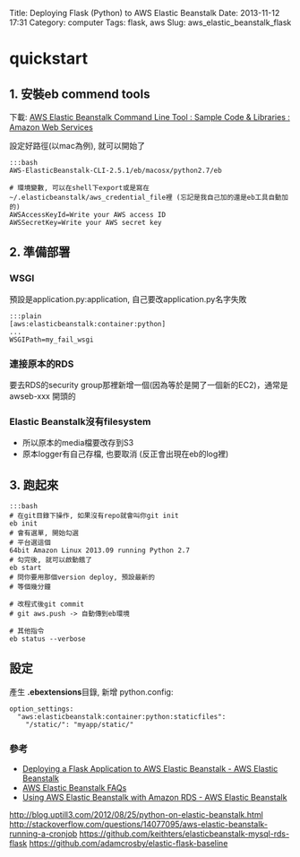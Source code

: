 Title: Deploying Flask (Python) to AWS Elastic Beanstalk
Date: 2013-11-12 17:31
Category: computer
Tags: flask, aws
Slug: aws_elastic_beanstalk_flask

# quickstart
## 1. 安裝eb commend tools

下載: [AWS Elastic Beanstalk Command Line Tool : Sample Code & Libraries : Amazon Web Services](http://aws.amazon.com/code/6752709412171743)
    
   設定好路徑(以mac為例), 就可以開始了

    :::bash
    AWS-ElasticBeanstalk-CLI-2.5.1/eb/macosx/python2.7/eb

    # 環境變數, 可以在shell下export或是寫在~/.elasticbeanstalk/aws_credential_file裡 (忘記是我自己加的還是eb工具自動加的)
    AWSAccessKeyId=Write your AWS access ID
    AWSSecretKey=Write your AWS secret key

## 2. 準備部署

### WSGI

預設是application.py:application, 自己要改application.py名字失敗

    :::plain
    [aws:elasticbeanstalk:container:python]
    ...
    WSGIPath=my_fail_wsgi

### 連接原本的RDS
要去RDS的security group那裡新增一個(因為等於是開了一個新的EC2)，通常是awseb-xxx 開頭的

### Elastic Beanstalk沒有filesystem

* 所以原本的media檔要改存到S3
* 原本logger有自己存檔, 也要取消 (反正會出現在eb的log裡)

## 3. 跑起來

    :::bash
    # 在git目錄下操作, 如果沒有repo就會叫你git init
    eb init
    # 會有選單, 開始勾選
    # 平台選這個
    64bit Amazon Linux 2013.09 running Python 2.7
    # 勾完後, 就可以啟動餓了
    eb start
    # 問你要用那個version deploy, 預設最新的
    # 等個幾分鐘

    # 改程式後git commit
    # git aws.push -> 自動傳到eb環境

    # 其他指令
    eb status --verbose 




## 設定
產生 **.ebextensions**目錄, 新增 python.config:

    option_settings:
      "aws:elasticbeanstalk:container:python:staticfiles":
        "/static/": "myapp/static/"


### 參考

* [Deploying a Flask Application to AWS Elastic Beanstalk - AWS Elastic Beanstalk](http://docs.aws.amazon.com/elasticbeanstalk/latest/dg/create_deploy_Python_flask.html) 
* [AWS Elastic Beanstalk FAQs](http://aws.amazon.com/elasticbeanstalk/faqs/)
* [Using AWS Elastic Beanstalk with Amazon RDS - AWS Elastic Beanstalk](http://docs.aws.amazon.com/elasticbeanstalk/latest/dg/AWSHowTo.RDS.html)




http://blog.uptill3.com/2012/08/25/python-on-elastic-beanstalk.html
http://stackoverflow.com/questions/14077095/aws-elastic-beanstalk-running-a-cronjob
https://github.com/keithters/elasticbeanstalk-mysql-rds-flask
https://github.com/adamcrosby/elastic-flask-baseline
